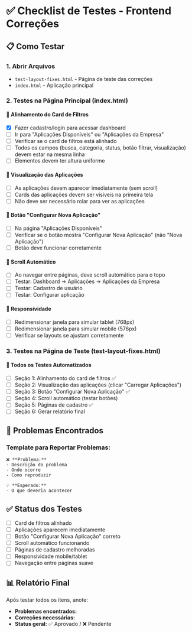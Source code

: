 # ✅ Checklist de Testes - Frontend Correções

## 📋 Como Testar

### 1. Abrir Arquivos
- `test-layout-fixes.html` - Página de teste das correções
- `index.html` - Aplicação principal

### 2. Testes na Página Principal (index.html)

#### 🔸 **Alinhamento do Card de Filtros**
- [X] Fazer cadastro/login para acessar dashboard
- [ ] Ir para "Aplicações Disponíveis" ou "Aplicações da Empresa"
- [ ] Verificar se o card de filtros está alinhado
- [ ] Todos os campos (busca, categoria, status, botão filtrar, visualização) devem estar na mesma linha
- [ ] Elementos devem ter altura uniforme

#### 🔸 **Visualização das Aplicações**
- [ ] As aplicações devem aparecer imediatamente (sem scroll)
- [ ] Cards das aplicações devem ser visíveis na primeira tela
- [ ] Não deve ser necessário rolar para ver as aplicações

#### 🔸 **Botão "Configurar Nova Aplicação"**
- [ ] Na página "Aplicações Disponíveis"
- [ ] Verificar se o botão mostra "Configurar Nova Aplicação" (não "Nova Aplicação")
- [ ] Botão deve funcionar corretamente

#### 🔸 **Scroll Automático**
- [ ] Ao navegar entre páginas, deve scroll automático para o topo
- [ ] Testar: Dashboard → Aplicações → Aplicações da Empresa
- [ ] Testar: Cadastro de usuário
- [ ] Testar: Configurar aplicação

#### 🔸 **Responsividade**
- [ ] Redimensionar janela para simular tablet (768px)
- [ ] Redimensionar janela para simular mobile (576px)
- [ ] Verificar se layouts se ajustam corretamente

### 3. Testes na Página de Teste (test-layout-fixes.html)

#### 🔸 **Todos os Testes Automatizados**
- [ ] Seção 1: Alinhamento do card de filtros ✅
- [ ] Seção 2: Visualização das aplicações (clicar "Carregar Aplicações")
- [ ] Seção 3: Botão "Configurar Nova Aplicação" ✅
- [ ] Seção 4: Scroll automático (testar botões)
- [ ] Seção 5: Páginas de cadastro ✅
- [ ] Seção 6: Gerar relatório final

## 🐛 Problemas Encontrados

### Template para Reportar Problemas:
```
❌ **Problema:**
- Descrição do problema
- Onde ocorre
- Como reproduzir

💡 **Esperado:**
- O que deveria acontecer
```

## ✅ Status dos Testes

- [ ] Card de filtros alinhado
- [ ] Aplicações aparecem imediatamente
- [ ] Botão "Configurar Nova Aplicação" correto
- [ ] Scroll automático funcionando
- [ ] Páginas de cadastro melhoradas
- [ ] Responsividade mobile/tablet
- [ ] Navegação entre páginas suave

## 📊 Relatório Final

Após testar todos os itens, anote:
- **Problemas encontrados:** 
- **Correções necessárias:**
- **Status geral:** ✅ Aprovado / ❌ Pendente
